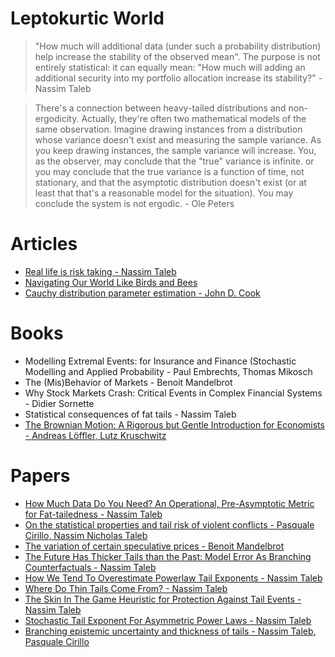 # Leptokurtic World

> "How much will additional data (under such a probability distribution) help increase the stability of the observed mean". The purpose is not entirely statistical: it can equally mean: "How much will adding an additional security into my portfolio allocation increase its stability?" - Nassim Taleb

> There's a connection between heavy-tailed distributions and non-ergodicity. Actually, they're often two mathematical models of the same observation. Imagine drawing instances from a distribution whose variance doesn't exist and measuring the sample variance. As you keep drawing instances, the sample variance will increase. You, as the observer, may conclude that the "true" variance is infinite. or you may conclude that the true variance is a function of time, not stationary, and that the asymptotic distribution doesn't exist (or at least that that's a reasonable model for the situation). You may conclude the system is not ergodic. - Ole Peters

# Articles

- [Real life is risk taking - Nassim Taleb](https://medium.com/@nntaleb/real-life-is-risk-taking-ac424efd5fcc)
- [Navigating Our World Like Birds and Bees](https://well.blogs.nytimes.com/2014/01/01/navigating-our-world-like-birds-and-bees/)
- [Cauchy distribution parameter estimation - John D. Cook](https://www.johndcook.com/blog/cauchy_estimation/)
# Books

- Modelling Extremal Events: for Insurance and Finance (Stochastic Modelling and Applied Probability - Paul Embrechts, Thomas Mikosch
- The (Mis)Behavior of Markets - Benoit Mandelbrot
- Why Stock Markets Crash: Critical Events in Complex Financial Systems - Didier Sornette
- Statistical consequences of fat tails - Nassim Taleb
- [The Brownian Motion: A Rigorous but Gentle Introduction for Economists - Andreas Löffler, Lutz Kruschwitz](https://www.goodreads.com/book/show/47155033-the-brownian-motion)

# Papers

- [How Much Data Do You Need? An Operational, Pre-Asymptotic Metric for Fat-tailedness - Nassim Taleb](https://arxiv.org/abs/1802.05495)
- [On the statistical properties and tail risk of violent conflicts - Pasquale Cirillo, Nassim Nicholas Taleb](https://arxiv.org/abs/1505.04722)
- [The variation of certain speculative prices - Benoit Mandelbrot](web.williams.edu/Mathematics/sjmiller/public_html/341Fa09/econ/Mandelbroit_VariationCertainSpeculativePrices.pdf)
- [The Future Has Thicker Tails than the Past: Model Error As Branching Counterfactuals - Nassim Taleb](https://arxiv.org/abs/1209.2298)
- [How We Tend To Overestimate Powerlaw Tail Exponents - Nassim Taleb](https://arxiv.org/abs/1210.1966)
- [Where Do Thin Tails Come From? - Nassim Taleb](https://arxiv.org/abs/1307.6695)
- [The Skin In The Game Heuristic for Protection Against Tail Events - Nassim Taleb](https://arxiv.org/abs/1308.0958)
- [Stochastic Tail Exponent For Asymmetric Power Laws - Nassim Taleb](https://arxiv.org/abs/1609.02369)
- [Branching epistemic uncertainty and thickness of tails - Nassim Taleb, Pasquale Cirillo](https://arxiv.org/abs/1912.00277)
